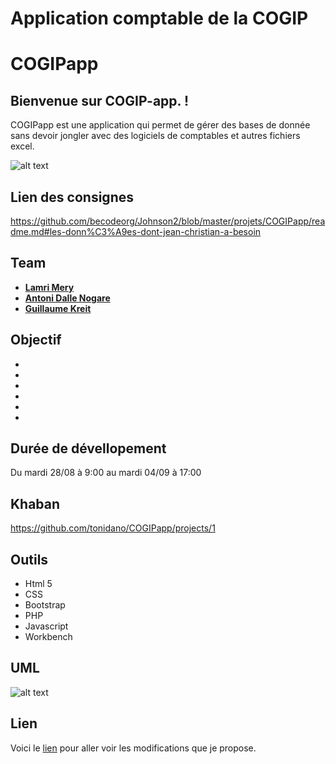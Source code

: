 # Application comptable de la COGIP

# COGIPapp

## Bienvenue sur COGIP-app. !

COGIPapp est une application qui permet de gérer des bases de donnée sans devoir jongler avec des logiciels de comptables et autres fichiers excel.

![alt text](https://contattafiles.s3.us-west-1.amazonaws.com/tnt14094/6ObZbAEUvbmerta/gestion.png)

## Lien des consignes

https://github.com/becodeorg/Johnson2/blob/master/projets/COGIPapp/readme.md#les-donn%C3%A9es-dont-jean-christian-a-besoin

## Team

* [**Lamri Mery**](https://github.com/Lamri-Mery)
* [**Antoni Dalle Nogare**](https://github.com/tonidano)
* [**Guillaume Kreit**](https://github.com/Guillaume-Kreit)

## Objectif 

* 
* 
* 
* 
* 
* 

## Durée de dévellopement

Du mardi 28/08 à 9:00 au mardi 04/09 à 17:00

## Khaban

https://github.com/tonidano/COGIPapp/projects/1

## Outils 

* Html 5
* CSS
* Bootstrap 
* PHP
* Javascript
* Workbench

## UML
![alt text](https://contattafiles.s3.us-west-1.amazonaws.com/tnt14094/M_lEkbOeB1R16y9/tables_relationnelles.png)



## Lien

Voici le [lien]() pour aller voir les modifications que je propose.
